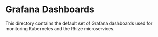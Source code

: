 # Grafana Dashboards
This directory contains the default set of Grafana dashboards used for monitoring Kubernetes and the Rhize microservices.


